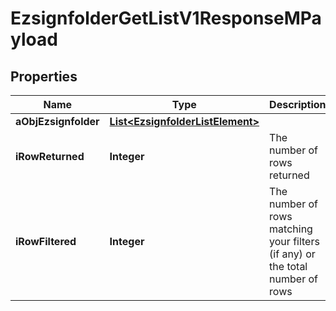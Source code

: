 

# EzsignfolderGetListV1ResponseMPayload

## Properties

Name | Type | Description | Notes
------------ | ------------- | ------------- | -------------
**aObjEzsignfolder** | [**List&lt;EzsignfolderListElement&gt;**](EzsignfolderListElement.md) |  | 
**iRowReturned** | **Integer** | The number of rows returned | 
**iRowFiltered** | **Integer** | The number of rows matching your filters (if any) or the total number of rows | 




